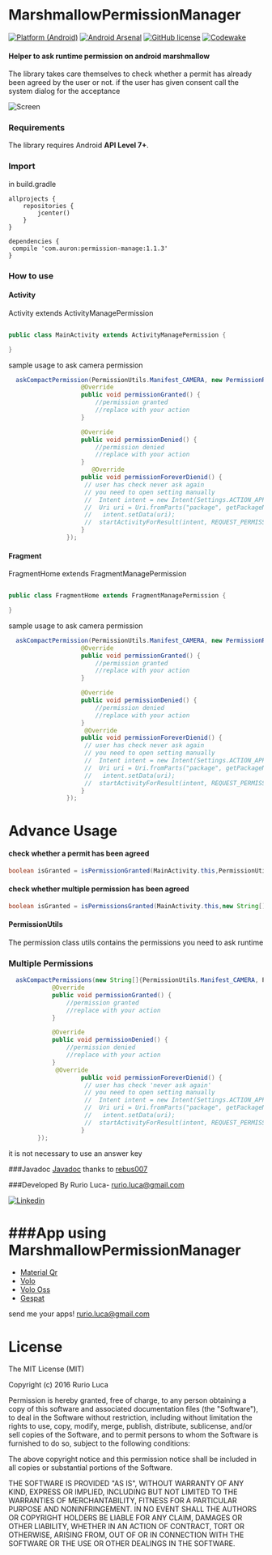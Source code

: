 # MarshmallowPermissionManager

[![Platform (Android)](https://img.shields.io/badge/platform-Android-blue.svg?style=flat-square)](http://www.android.com)
[![ Android Arsenal](https://img.shields.io/badge/Android%20Arsenal-MarshmallowPermissionManager-green.svg?style=true)](https://android-arsenal.com/details/1/3234)
[![GitHub license](https://img.shields.io/github/license/mashape/apistatus.svg)](https://github.com/RurioLuca/MarshmallowPermissionManager/blob/master/License)
[![Codewake](https://www.codewake.com/badges/ask_question_flat_square.svg)](https://www.codewake.com/p/marshmallowpermissionmanager)


#### Helper to ask runtime permission on android marshmallow


The library takes care themselves to check whether a permit has already been agreed by the user or not.
if the user has given consent call the system dialog for the acceptance

![Screen](https://raw.githubusercontent.com/RurioLuca/MarshmallowPermissionManager/master/img/permission.jpg)

### Requirements

The library requires Android **API Level 7+**.


### Import

in build.gradle

```Gradle
allprojects {
    repositories {
        jcenter()
    }
}

```
```Gradle
dependencies {
 compile 'com.auron:permission-manage:1.1.3'
}
```

### How to use

#### Activity

Activity extends ActivityManagePermission

```java

public class MainActivity extends ActivityManagePermission {

}
```

sample usage to ask camera permission



```java
  askCompactPermission(PermissionUtils.Manifest_CAMERA, new PermissionResult() {
                    @Override
                    public void permissionGranted() {
                        //permission granted
                        //replace with your action
                    }

                    @Override
                    public void permissionDenied() {
                        //permission denied
                        //replace with your action
                    }
                       @Override
                    public void permissionForeverDienid() {
                     // user has check never ask again
                     // you need to open setting manually
                     //  Intent intent = new Intent(Settings.ACTION_APPLICATION_DETAILS_SETTINGS);
                     //  Uri uri = Uri.fromParts("package", getPackageName(), null);
                     //   intent.setData(uri);
                     //  startActivityForResult(intent, REQUEST_PERMISSION_SETTING); 
                    }
                });
```

#### Fragment

FragmentHome extends FragmentManagePermission

```java

public class FragmentHome extends FragmentManagePermission {

}
```

sample usage to ask camera permission


```java
  askCompactPermission(PermissionUtils.Manifest_CAMERA, new PermissionResult() {
                    @Override
                    public void permissionGranted() {
                        //permission granted
                        //replace with your action
                    }

                    @Override
                    public void permissionDenied() {
                        //permission denied
                        //replace with your action
                    }
                     @Override
                    public void permissionForeverDienid() {
                     // user has check never ask again
                     // you need to open setting manually
                     //  Intent intent = new Intent(Settings.ACTION_APPLICATION_DETAILS_SETTINGS);
                     //  Uri uri = Uri.fromParts("package", getPackageName(), null);
                     //   intent.setData(uri);
                     //  startActivityForResult(intent, REQUEST_PERMISSION_SETTING); 
                    }
                });
```

# Advance Usage

#### check whether a permit has been agreed

```java
boolean isGranted = isPermissionGranted(MainActivity.this,PermissionUtils.Manifest_WRITE_EXTERNAL_STORAGE);
```

#### check whether multiple permission has been agreed

```java
boolean isGranted = isPermissionsGranted(MainActivity.this,new String[]{PermissionUtils.Manifest_WRITE_EXTERNAL_STORAGE,PermissionUtils.Manifest_CAMERA});
```

#### PermissionUtils

The permission class utils contains the permissions you need to ask runtime

### Multiple Permissions


```java
  askCompactPermissions(new String[]{PermissionUtils.Manifest_CAMERA, PermissionUtils.Manifest_WRITE_EXTERNAL_STORAGE}, new PermissionResult() {
            @Override
            public void permissionGranted() {
                //permission granted
                //replace with your action
            }

            @Override
            public void permissionDenied() {
                //permission denied
                //replace with your action
            }
             @Override
                    public void permissionForeverDienid() {
                     // user has check 'never ask again'
                     // you need to open setting manually
                     //  Intent intent = new Intent(Settings.ACTION_APPLICATION_DETAILS_SETTINGS);
                     //  Uri uri = Uri.fromParts("package", getPackageName(), null);
                     //   intent.setData(uri);
                     //  startActivityForResult(intent, REQUEST_PERMISSION_SETTING); 
                    }
        });
```
it is not necessary to use an answer key

###Javadoc
[Javadoc](http://rurioluca.github.io/MarshmallowPermissionManager/javadoc/) thanks to [rebus007](https://github.com/rebus007)


###Developed By
Rurio Luca- [rurio.luca@gmail.com](mailto:rurio.luca@gmail.com)

[![Linkedin](https://raw.githubusercontent.com/RurioLuca/MarshmallowPermissionManager/master/img/social/linkedin-icon.png) ](https://it.linkedin.com/in/luca-rurio-5a4462107)

###App using MarshmallowPermissionManager
=======

  * [Material Qr](https://play.google.com/store/apps/details?id=qrreader.com.studios.it.qrreader)
  * [Volo](https://play.google.com/store/apps/details?id=volo.tsc.it.volo)
  * [Volo Oss](https://play.google.com/store/apps/details?id=volontario.volo.tsc.it.volontario)
  * [Gespat](https://play.google.com/store/apps/details?id=gespat.tsc.it.gespat)

send me your apps!
rurio.luca@gmail.com

# License

The MIT License (MIT)

Copyright (c) 2016 Rurio Luca

Permission is hereby granted, free of charge, to any person obtaining a copy
of this software and associated documentation files (the "Software"), to deal
in the Software without restriction, including without limitation the rights
to use, copy, modify, merge, publish, distribute, sublicense, and/or sell
copies of the Software, and to permit persons to whom the Software is
furnished to do so, subject to the following conditions:

The above copyright notice and this permission notice shall be included in all
copies or substantial portions of the Software.

THE SOFTWARE IS PROVIDED "AS IS", WITHOUT WARRANTY OF ANY KIND, EXPRESS OR
IMPLIED, INCLUDING BUT NOT LIMITED TO THE WARRANTIES OF MERCHANTABILITY,
FITNESS FOR A PARTICULAR PURPOSE AND NONINFRINGEMENT. IN NO EVENT SHALL THE
AUTHORS OR COPYRIGHT HOLDERS BE LIABLE FOR ANY CLAIM, DAMAGES OR OTHER
LIABILITY, WHETHER IN AN ACTION OF CONTRACT, TORT OR OTHERWISE, ARISING FROM,
OUT OF OR IN CONNECTION WITH THE SOFTWARE OR THE USE OR OTHER DEALINGS IN THE
SOFTWARE.
